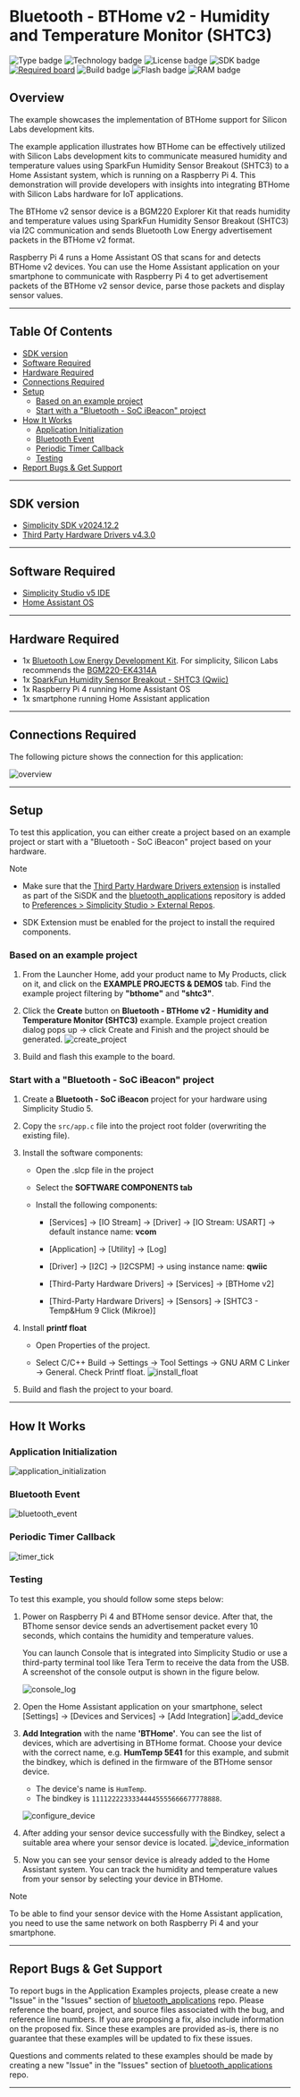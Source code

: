 # Bluetooth - BTHome v2 - Humidity and Temperature Monitor (SHTC3) #

![Type badge](https://img.shields.io/badge/Type-Virtual%20Application-green)
![Technology badge](https://img.shields.io/badge/Technology-Bluetooth-green)
![License badge](https://img.shields.io/badge/License-Zlib-green)
![SDK badge](https://img.shields.io/badge/SDK-v2024.12.2-green)
[![Required board](https://img.shields.io/badge/Sparkfun-Humidity%20Sensor%20Breakout-green)](https://www.sparkfun.com/products/16467)
![Build badge](https://img.shields.io/badge/Build-passing-green)
![Flash badge](https://img.shields.io/badge/Flash-198.31%20KB-blue)
![RAM badge](https://img.shields.io/badge/RAM-10.88%20KB-blue)

## Overview ##

The example showcases the implementation of BTHome support for Silicon Labs development kits.

The example application illustrates how BTHome can be effectively utilized with Silicon Labs development kits to communicate measured humidity and temperature values using SparkFun Humidity Sensor Breakout (SHTC3) to a Home Assistant system, which is running on a Raspberry Pi 4. This demonstration will provide developers with insights into integrating BTHome with Silicon Labs hardware for IoT applications.

The BTHome v2 sensor device is a BGM220 Explorer Kit that reads humidity and temperature values using SparkFun Humidity Sensor Breakout (SHTC3) via I2C communication and sends Bluetooth Low Energy advertisement packets in the BTHome v2 format.

Raspberry Pi 4 runs a Home Assistant OS that scans for and detects BTHome v2 devices. You can use the Home Assistant application on your smartphone to communicate with Raspberry Pi 4 to get advertisement packets of the BTHome v2 sensor device, parse those packets and display sensor values.

---

## Table Of Contents ##

- [SDK version](#sdk-version)
- [Software Required](#software-required)
- [Hardware Required](#hardware-required)
- [Connections Required](#connections-required)
- [Setup](#setup)
  - [Based on an example project](#based-on-an-example-project)
  - [Start with a "Bluetooth - SoC iBeacon" project](#start-with-a-bluetooth---soc-ibeacon-project)
- [How It Works](#how-it-works)
  - [Application Initialization](#application-initialization)
  - [Bluetooth Event](#bluetooth-event)
  - [Periodic Timer Callback](#periodic-timer-callback)
  - [Testing](#testing)
- [Report Bugs & Get Support](#report-bugs--get-support)

---

## SDK version ##

- [Simplicity SDK v2024.12.2](https://github.com/SiliconLabs/simplicity_sdk)
- [Third Party Hardware Drivers v4.3.0](https://github.com/SiliconLabs/third_party_hw_drivers_extension)

---

## Software Required ##

- [Simplicity Studio v5 IDE](https://www.silabs.com/developers/simplicity-studio)
- [Home Assistant OS](https://www.home-assistant.io/)

---

## Hardware Required ##

- 1x [Bluetooth Low Energy Development Kit](https://www.silabs.com/development-tools/wireless/bluetooth). For simplicity, Silicon Labs recommends the [BGM220-EK4314A](https://www.silabs.com/development-tools/wireless/bluetooth/bgm220-explorer-kit)
- 1x [SparkFun Humidity Sensor Breakout - SHTC3 (Qwiic)](https://www.sparkfun.com/products/16467)
- 1x Raspberry Pi 4 running Home Assistant OS
- 1x smartphone running Home Assistant application

---

## Connections Required ##

The following picture shows the connection for this application:

![overview](image/overview.png)

---

## Setup ##

To test this application, you can either create a project based on an example project or start with a "Bluetooth - SoC iBeacon" project based on your hardware.

> [!NOTE]
>
> - Make sure that the [Third Party Hardware Drivers extension](https://github.com/SiliconLabs/third_party_hw_drivers_extension) is installed as part of the SiSDK and the [bluetooth_applications](https://github.com/SiliconLabs/bluetooth_applications) repository is added to [Preferences > Simplicity Studio > External Repos](https://docs.silabs.com/simplicity-studio-5-users-guide/latest/ss-5-users-guide-about-the-launcher/welcome-and-device-tabs).
>
> - SDK Extension must be enabled for the project to install the required components.

### Based on an example project ###

1. From the Launcher Home, add your product name to My Products, click on it, and click on the **EXAMPLE PROJECTS & DEMOS** tab. Find the example project filtering by **"bthome"** and **"shtc3"**.

2. Click the **Create** button on **Bluetooth - BTHome v2 - Humidity and Temperature Monitor (SHTC3)** example. Example project creation dialog pops up -> click Create and Finish and the project should be generated.
![create_project](image/create_project.png)

3. Build and flash this example to the board.

### Start with a "Bluetooth - SoC iBeacon" project ###

1. Create a **Bluetooth - SoC iBeacon** project for your hardware using Simplicity Studio 5.

2. Copy the `src/app.c` file into the project root folder (overwriting the existing file).

3. Install the software components:

    - Open the .slcp file in the project

    - Select the **SOFTWARE COMPONENTS tab**

    - Install the following components:

      - [Services] → [IO Stream] → [Driver] → [IO Stream: USART] → default instance name: **vcom**

      - [Application] → [Utility] → [Log]

      - [Driver] → [I2C] → [I2CSPM] → using instance name: **qwiic**
  
      - [Third-Party Hardware Drivers] → [Services] → [BTHome v2]

      - [Third-Party Hardware Drivers] → [Sensors] → [SHTC3 - Temp&Hum 9 Click (Mikroe)]

4. Install **printf float**

    - Open Properties of the project.

    - Select C/C++ Build → Settings → Tool Settings → GNU ARM C Linker → General. Check Printf float.
    ![install_float](image/install_float.png)

5. Build and flash the project to your board.

---

## How It Works ##

### Application Initialization ###

![application_initialization](image/application_init.png)

### Bluetooth Event ###

![bluetooth_event](image/bluetooth_event.png)

### Periodic Timer Callback ###

![timer_tick](image/timer_tick.png)

### Testing ###

To test this example, you should follow some steps below:

1. Power on Raspberry Pi 4 and BTHome sensor device. After that, the BThome sensor device sends an advertisement packet every 10 seconds, which contains the humidity and temperature values.

    You can launch Console that is integrated into Simplicity Studio or use a third-party terminal tool like Tera Term to receive the data from the USB. A screenshot of the console output is shown in the figure below.

    ![console_log](image/console_log.png)

2. Open the Home Assistant application on your smartphone, select [Settings] → [Devices and Services] → [Add Integration]
   ![add_device](image/add_device.png)

3. **Add Integration** with the name **'BTHome'**. You can see the list of devices, which are advertising in BTHome format. Choose your device with the correct name, e.g. **HumTemp 5E41** for this example, and submit the bindkey, which is defined in the firmware of the BTHome sensor device.

   - The device's name is `HumTemp`.
   - The bindkey is  `11112222333344445555666677778888`.

   ![configure_device](image/configure_device.png)

4. After adding your sensor device successfully with the Bindkey, select a suitable area where your sensor device is located.
![device_information](image/device_information.png)

5. Now you can see your sensor device is already added to the Home Assistant system. You can track the humidity and temperature values from your sensor by selecting your device in BTHome.

> [!NOTE]
>
> To be able to find your sensor device with the Home Assistant application, you need to use the same network on both Raspberry Pi 4 and your smartphone.

---

## Report Bugs & Get Support ##

To report bugs in the Application Examples projects, please create a new "Issue" in the "Issues" section of [bluetooth_applications](https://github.com/SiliconLabsSoftware/bluetooth_applications) repo. Please reference the board, project, and source files associated with the bug, and reference line numbers. If you are proposing a fix, also include information on the proposed fix. Since these examples are provided as-is, there is no guarantee that these examples will be updated to fix these issues.

Questions and comments related to these examples should be made by creating a new "Issue" in the "Issues" section of [bluetooth_applications](https://github.com/SiliconLabsSoftware/bluetooth_applications) repo.

---
